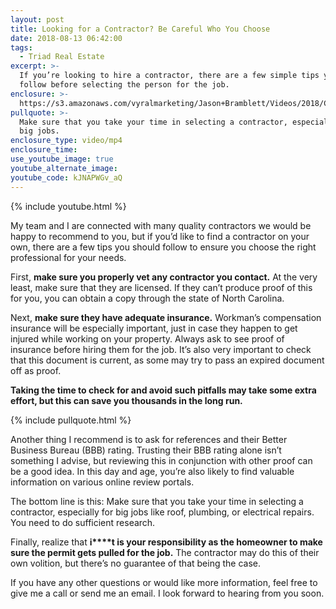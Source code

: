 ```yaml
---
layout: post
title: Looking for a Contractor? Be Careful Who You Choose
date: 2018-08-13 06:42:00
tags:
  - Triad Real Estate
excerpt: >-
  If you’re looking to hire a contractor, there are a few simple tips you should
  follow before selecting the person for the job.
enclosure: >-
  https://s3.amazonaws.com/vyralmarketing/Jason+Bramblett/Videos/2018/Choosing+The+Right+Contractor+-+Jason+Bramblett+Real+Estate.mp4
pullquote: >-
  Make sure that you take your time in selecting a contractor, especially for
  big jobs.
enclosure_type: video/mp4
enclosure_time:
use_youtube_image: true
youtube_alternate_image:
youtube_code: kJNAPWGv_aQ
---
```


{% include youtube.html %}

My team and I are connected with many quality contractors we would be happy to recommend to you, but if you’d like to find a contractor on your own, there are a few tips you should follow to ensure you choose the right professional for your needs.

First, **make sure you properly vet any contractor you contact.** At the very least, make sure that they are licensed. If they can’t produce proof of this for you, you can obtain a copy through the state of North Carolina.

Next, **make sure they have adequate insurance.** Workman’s compensation insurance will be especially important, just in case they happen to get injured while working on your property. Always ask to see proof of insurance before hiring them for the job. It’s also very important to check that this document is current, as some may try to pass an expired document off as proof.

**Taking the time to check for and avoid such pitfalls may take some extra effort, but this can save you thousands in the long run.**

{% include pullquote.html %}

Another thing I recommend is to ask for references and their Better Business Bureau (BBB) rating. Trusting their BBB rating alone isn’t something I advise, but reviewing this in conjunction with other proof can be a good idea. In this day and age, you’re also likely to find valuable information on various online review portals.

The bottom line is this: Make sure that you take your time in selecting a contractor, especially for big jobs like roof, plumbing, or electrical repairs. You need to do sufficient research.

Finally, realize that **i****t is your responsibility as the homeowner to make sure the permit gets pulled for the job.** The contractor may do this of their own volition, but there’s no guarantee of that being the case.

If you have any other questions or would like more information, feel free to give me a call or send me an email. I look forward to hearing from you soon.

&nbsp;